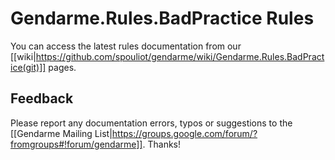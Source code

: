 # Gendarme.Rules.BadPractice Rules

You can access the latest rules documentation from our [[wiki|https://github.com/spouliot/gendarme/wiki/Gendarme.Rules.BadPractice(git)]] pages.


## Feedback

Please report any documentation errors, typos or suggestions to the [[Gendarme Mailing List|https://groups.google.com/forum/?fromgroups#!forum/gendarme]]. Thanks!

